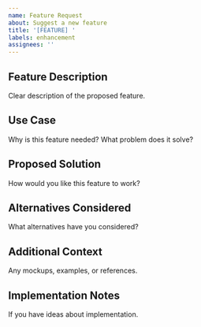 ```yaml
---
name: Feature Request
about: Suggest a new feature
title: '[FEATURE] '
labels: enhancement
assignees: ''
---
```


## Feature Description

Clear description of the proposed feature.

## Use Case

Why is this feature needed? What problem does it solve?

## Proposed Solution

How would you like this feature to work?

## Alternatives Considered

What alternatives have you considered?

## Additional Context

Any mockups, examples, or references.

## Implementation Notes

If you have ideas about implementation.
